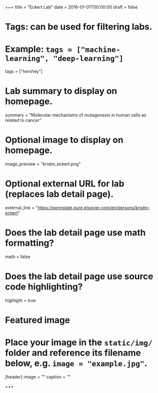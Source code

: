 +++
title = "Eckert Lab"
date = 2016-01-01T00:00:00
draft = false

# Tags: can be used for filtering labs.
# Example: `tags = ["machine-learning", "deep-learning"]`
tags = ["hershey"]

# Lab summary to display on homepage.
summary = "Molecular mechanisms of mutagenesis in human cells as related to cancer"

# Optional image to display on homepage.
image_preview = "kristin_eckert.png"

# Optional external URL for lab (replaces lab detail page).
external_link = "https://pennstate.pure.elsevier.com/en/persons/kristin-eckert"

# Does the lab detail page use math formatting?
math = false

# Does the lab detail page use source code highlighting?
highlight = true

# Featured image
# Place your image in the `static/img/` folder and reference its filename below, e.g. `image = "example.jpg"`.
[header]
image = ""
caption = ""

+++
